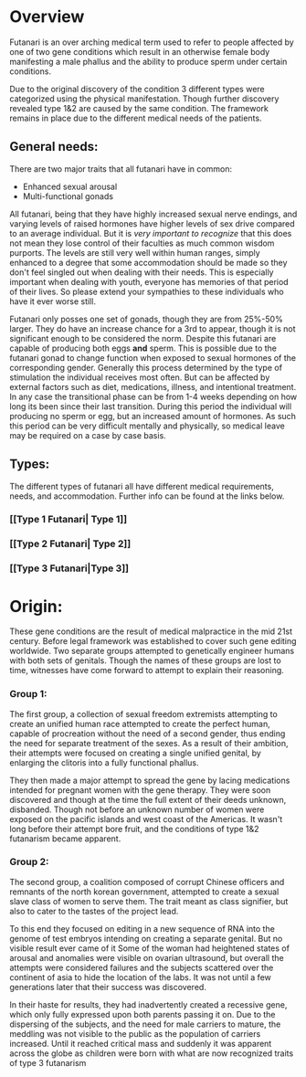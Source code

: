 # Overview
Futanari is an over arching medical term used to refer to people affected by one of two gene conditions which result in an otherwise female body manifesting a male phallus and the ability to produce sperm under certain conditions. 

Due to the original discovery of the condition 3 different types were categorized using the physical manifestation. Though further discovery revealed type 1&2 are caused by the same condition. The framework remains in place due to the different medical needs of the patients.

## General needs:
There are two major traits that all futanari have in common:

- Enhanced sexual arousal
- Multi-functional gonads

All futanari, being that they have highly increased sexual nerve endings, and varying levels of raised hormones have higher levels of sex drive compared to an average individual. But it is *very important to recognize* that this does not mean they lose control of their faculties as much common wisdom purports. The levels are still very well within human ranges, simply enhanced to a degree that some accommodation should be made so they don't feel singled out when dealing with their needs. This is especially important when dealing with youth, everyone has memories of that period of their lives. So please extend your sympathies to these individuals who have it ever worse still.


Futanari only posses one set of gonads, though they are from 25%-50% larger. They do have an increase chance for a 3rd to appear, though it is not significant enough to be considered the norm.
Despite this futanari are capable of producing both eggs **and** sperm. This is possible due to the futanari gonad to change function when exposed to sexual hormones of the corresponding gender. Generally this process determined by the type of stimulation the individual receives most often. But can be affected by external factors such as diet, medications, illness, and intentional treatment. In any case the transitional phase can be from 1-4 weeks depending on how long its been since their last transition. During this period the individual will producing no sperm or egg, but an increased amount of hormones. As such this period can be very difficult mentally and physically, so medical leave may be required on a case by case basis.

## Types:
The different types of futanari all have different medical requirements, needs, and accommodation. Further info can be found at the links below.
### [[Type 1 Futanari| Type 1]] 
### [[Type 2 Futanari| Type 2]]
### [[Type 3 Futanari|Type 3]]

# Origin:
These gene conditions are the result of medical malpractice in the mid 21st century. Before legal framework was established to cover such gene editing worldwide. Two separate groups attempted to genetically engineer humans with both sets of genitals. Though the names of these groups are lost to time, witnesses have come forward to attempt to explain their reasoning.
### Group 1:
The first group, a collection of sexual freedom extremists attempting to create an unified human race attempted to create the perfect human, capable of  procreation without the need of a second gender, thus ending the need for separate treatment of the sexes. As a result of their ambition, their attempts were focused on creating a single unified genital, by enlarging the clitoris into a fully functional phallus. 

They then made a major attempt to spread the gene by lacing medications intended for pregnant women with the gene therapy. They were soon discovered and though at the time the full extent of their deeds unknown, disbanded. Though not before an unknown number of women were exposed on the pacific islands and west coast of the Americas. It wasn't long before their attempt bore fruit, and the conditions of type 1&2 futanarism became apparent.
### Group 2:
The second group, a coalition composed of corrupt Chinese officers and remnants of the north korean government, attempted to create a sexual slave class of women to serve them. The trait meant as class signifier, but also to cater to the tastes of the project lead. 

To this end they focused on editing in a new sequence of RNA into the genome of test embryos intending on creating a separate genital. But no visible result ever came of it Some of the woman had heightened states of arousal and anomalies were visible on ovarian ultrasound, but overall the attempts were considered failures and the subjects scattered over the continent of asia to hide the location of the labs. It was not until a few generations later that their success was discovered.

 In their haste for results, they had inadvertently created a recessive gene, which only fully expressed upon both parents passing it on. Due to the dispersing of the subjects, and the need for male carriers to mature, the meddling was not visible to the public as the population of carriers increased. Until it reached critical mass and suddenly it was apparent across the globe as children were born with what are now recognized traits of type 3 futanarism